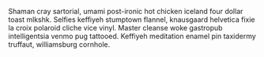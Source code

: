 Shaman cray sartorial, umami post-ironic hot chicken iceland four dollar toast mlkshk. Selfies keffiyeh stumptown flannel, knausgaard helvetica fixie la croix polaroid cliche vice vinyl. Master cleanse woke gastropub intelligentsia venmo pug tattooed. Keffiyeh meditation enamel pin taxidermy truffaut, williamsburg cornhole.